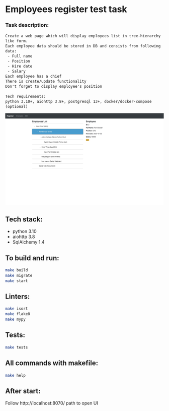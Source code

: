 # Employees register test task
### Task description:
```text
Create a web page which will display employees list in tree-hierarchy like form.
Each employee data should be stored in DB and consists from following data:
 - Full name
 - Position
 - Hire date
 - Salary
Each employee has a chief
There is create/update functionality
Don't forget to display employee's position

Tech requirements:
python 3.10+, aiohttp 3.8+, postgresql 13+, docker/docker-compose (optional)
```

![employees_register_ui_demo](employees_register_ui_demo.jpeg)

## Tech stack:
- python 3.10
- aiohttp 3.8
- SqlAlchemy 1.4

## To build and run:
```bash
make build
make migrate
make start
```

## Linters:
```bash
make isort
make flake8
make mypy
```

## Tests:
```bash
make tests
```

## All commands with makefile:
```bash
make help
```

## After start:
Follow http://localhost:8070/ path to open UI

